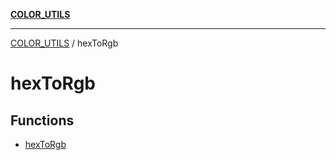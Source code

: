 [**COLOR_UTILS**](../README.md)

***

[COLOR_UTILS](../README.md) / hexToRgb

# hexToRgb

## Functions

- [hexToRgb](functions/hexToRgb.md)
